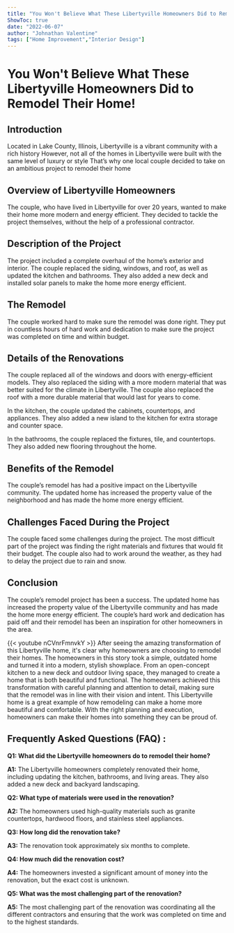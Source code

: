 ```yaml
---
title: "You Won't Believe What These Libertyville Homeowners Did to Remodel Their Home!"
ShowToc: true 
date: "2022-06-07"
author: "Johnathan Valentine" 
tags: ["Home Improvement","Interior Design"]
---
```

# You Won't Believe What These Libertyville Homeowners Did to Remodel Their Home!

## Introduction

Located in Lake County, Illinois, Libertyville is a vibrant community with a rich history However, not all of the homes in Libertyville were built with the same level of luxury or style That’s why one local couple decided to take on an ambitious project to remodel their home

## Overview of Libertyville Homeowners

The couple, who have lived in Libertyville for over 20 years, wanted to make their home more modern and energy efficient. They decided to tackle the project themselves, without the help of a professional contractor.

## Description of the Project

The project included a complete overhaul of the home’s exterior and interior. The couple replaced the siding, windows, and roof, as well as updated the kitchen and bathrooms. They also added a new deck and installed solar panels to make the home more energy efficient.

## The Remodel

The couple worked hard to make sure the remodel was done right. They put in countless hours of hard work and dedication to make sure the project was completed on time and within budget.

## Details of the Renovations

The couple replaced all of the windows and doors with energy-efficient models. They also replaced the siding with a more modern material that was better suited for the climate in Libertyville. The couple also replaced the roof with a more durable material that would last for years to come.

In the kitchen, the couple updated the cabinets, countertops, and appliances. They also added a new island to the kitchen for extra storage and counter space.

In the bathrooms, the couple replaced the fixtures, tile, and countertops. They also added new flooring throughout the home.

## Benefits of the Remodel

The couple’s remodel has had a positive impact on the Libertyville community. The updated home has increased the property value of the neighborhood and has made the home more energy efficient.

## Challenges Faced During the Project

The couple faced some challenges during the project. The most difficult part of the project was finding the right materials and fixtures that would fit their budget. The couple also had to work around the weather, as they had to delay the project due to rain and snow.

## Conclusion

The couple’s remodel project has been a success. The updated home has increased the property value of the Libertyville community and has made the home more energy efficient. The couple’s hard work and dedication has paid off and their remodel has been an inspiration for other homeowners in the area.

{{< youtube nCVnrFmnvkY >}} 
After seeing the amazing transformation of this Libertyville home, it's clear why homeowners are choosing to remodel their homes. The homeowners in this story took a simple, outdated home and turned it into a modern, stylish showplace. From an open-concept kitchen to a new deck and outdoor living space, they managed to create a home that is both beautiful and functional. The homeowners achieved this transformation with careful planning and attention to detail, making sure that the remodel was in line with their vision and intent. This Libertyville home is a great example of how remodeling can make a home more beautiful and comfortable. With the right planning and execution, homeowners can make their homes into something they can be proud of.

## Frequently Asked Questions (FAQ) :
**Q1: What did the Libertyville homeowners do to remodel their home?**

**A1:** The Libertyville homeowners completely renovated their home, including updating the kitchen, bathrooms, and living areas. They also added a new deck and backyard landscaping.

**Q2: What type of materials were used in the renovation?**

**A2:** The homeowners used high-quality materials such as granite countertops, hardwood floors, and stainless steel appliances.

**Q3: How long did the renovation take?**

**A3:** The renovation took approximately six months to complete.

**Q4: How much did the renovation cost?**

**A4:** The homeowners invested a significant amount of money into the renovation, but the exact cost is unknown.

**Q5: What was the most challenging part of the renovation?**

**A5:** The most challenging part of the renovation was coordinating all the different contractors and ensuring that the work was completed on time and to the highest standards.



